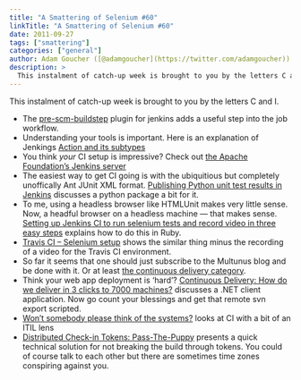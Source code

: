 ```yaml
---
title: "A Smattering of Selenium #60"
linkTitle: "A Smattering of Selenium #60"
date: 2011-09-27
tags: ["smattering"]
categories: ["general"]
author: Adam Goucher ([@adamgoucher](https://twitter.com/adamgoucher))
description: >
  This instalment of catch-up week is brought to you by the letters C and I.
---
```


This instalment of catch-up week is brought to you by the letters C and I.

*   The [pre-scm-buildstep](https://wiki.jenkins-ci.org/display/JENKINS/pre-scm-buildstep) plugin for jenkins adds a useful step into the job workflow.
*   Understanding your tools is important. Here is an explanation of Jenkings [Action and its subtypes](http://blog.cloudbees.com/2011/08/jenkins-internal-action-and-its.html)
*   You think _your_ CI setup is impressive? Check out [the Apache Foundation’s Jenkins server](https://builds.apache.org/)
*   The easiest way to get CI going is with the ubiquitious but completely unoffically Ant JUnit XML format. [Publishing Python unit test results in Jenkins](http://www.stevetrefethen.com/blog/Publishing-Python-unit-test-results-in-Jenkins.aspx) discusses a python package a bit for it.
*   To me, using a headless browser like HTMLUnit makes very little sense. Now, a headful browser on a headless machine — that makes sense. [Setting up Jenkins CI to run selenium tests and record video in three easy steps](http://iafonov.github.com/blog/setup-jenkins-to-run-headless-selenium.html) explains how to do this in Ruby.
*   [Travis CI – Selenium setup](http://about.travis-ci.org/docs/user/selenium-setup/) shows the similar thing minus the recording of a video for the Travis CI environment.
*   So far it seems that one should just subscribe to the Multunus blog and be done with it. Or at least [the continuous delivery category](http://www.multunus.com/blog/all/continuous-delivery/).
*   Think your web app deployment is ‘hard’? [Continuous Delivery: How do we deliver in 3 clicks to 7000 machines?](http://blog.octo.com/en/continuous-delivery-how-do-we-deliver-in-3-clicks-to-7000-machines/) discusses a .NET client application. Now go count your blessings and get that remote svn export scripted.
*   [Won’t somebody please think of the systems?](http://theagileadmin.com/2011/09/12/wont-somebody-please-think-of-the-systems/) looks at CI with a bit of an ITIL lens
*   [Distributed Check-in Tokens: Pass-The-Puppy](http://blog.stevemoyer.net/2011/09/distributed-check-in-tokens-pass-puppy.html) presents a quick technical solution for not breaking the build through tokens. You could of course talk to each other but there are sometimes time zones conspiring against you.